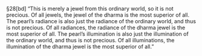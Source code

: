 §28[bd]
“This is merely a jewel from this ordinary world, so it is not precious. Of all jewels, the jewel of the dharma is the most superior of all. The pearl’s radiance is also just the radiance of the ordinary world, and thus is not precious. Of all radiances, the radiance of the dharma jewel is the most superior of all. The pearl’s illumination is also just the illumination of the ordinary world, and thus is not precious. Of all illuminations, the illumination of the dharma jewel is the most superior of all.”
